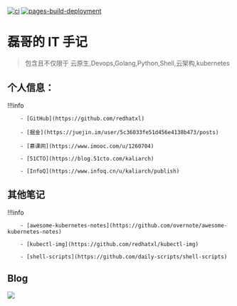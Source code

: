 
[![ci](https://github.com/redhatxl/redhatxl.github.io/actions/workflows/ci.yml/badge.svg)](https://github.com/redhatxl/redhatxl.github.io/actions/workflows/ci.yml) [![pages-build-deployment](https://github.com/redhatxl/redhatxl.github.io/actions/workflows/pages/pages-build-deployment/badge.svg?branch=gh-pages)](https://github.com/redhatxl/redhatxl.github.io/actions/workflows/pages/pages-build-deployment)
#  磊哥的 IT 手记

>  包含且不仅限于 云原生,Devops,Golang,Python,Shell,云架构,kubernetes

## 个人信息：

!!!info


        - [GitHub](https://github.com/redhatxl)
    
        - [掘金](https://juejin.im/user/5c36033fe51d456e4138b473/posts)
    
        - [慕课网](https://www.imooc.com/u/1260704)
    
        - [51CTO](https://blog.51cto.com/kaliarch)

        - [InfoQ](https://www.infoq.cn/u/kaliarch/publish)


## 其他笔记

!!!info

        - [awesome-kubernetes-notes](https://github.com/overnote/awesome-kubernetes-notes)
    
        - [kubectl-img](https://github.com/redhatxl/kubectl-img)

        - [shell-scripts](https://github.com/daily-scripts/shell-scripts)


        
## Blog

![](https://kaliarch-bucket-1251990360.cos.ap-beijing.myqcloud.com/blog_img/20220204194001.png)
